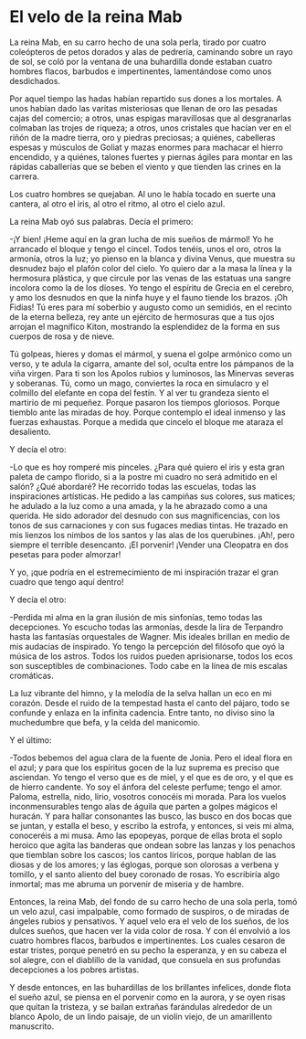 # El velo de la reina Mab

La reina Mab, en su carro hecho de una sola perla, tirado por cuatro coleópteros de petos dorados y alas de pedrería, caminando sobre un rayo de sol, se coló por la ventana de una buhardilla donde estaban cuatro hombres flacos, barbudos e impertinentes, lamentándose como unos desdichados.

Por aquel tiempo las hadas habían repartido sus dones a los mortales. A unos habían dado las varitas misteriosas que llenan de oro las pesadas cajas del comercio; a otros, unas espigas maravillosas que al desgranarlas colmaban las trojes de riqueza; a otros, unos cristales que hacían ver en el riñón de la madre tierra, oro y piedras preciosas; a quiénes, cabelleras espesas y músculos de Goliat y mazas enormes para machacar el hierro encendido, y a quiénes, talones fuertes y piernas ágiles para montar en las rápidas caballerías que se beben el viento y que tienden las crines en la carrera.

Los cuatro hombres se quejaban. Al uno le había tocado en suerte una cantera, al otro el iris, al otro el ritmo, al otro el cielo azul.

La reina Mab oyó sus palabras. Decía el primero:

-¡Y bien! ¡Heme aquí en la gran lucha de mis sueños de mármol! Yo he arrancado el bloque y tengo el cincel. Todos tenéis, unos el oro, otros la armonía, otros la luz; yo pienso en la blanca y divina Venus, que muestra su desnudez bajo el plafón color del cielo. Yo quiero dar a la masa la línea y la hermosura plástica, y que circule por las venas de las estatuas una sangre incolora como la de los dioses. Yo tengo el espíritu de Grecia en el cerebro, y amo los desnudos en que la ninfa huye y el fauno tiende los brazos. ¡Oh Fidias! Tú eres para mí soberbio y augusto como un semidiós, en el recinto de la eterna belleza, rey ante un ejército de hermosuras que a tus ojos arrojan el magnífico Kiton, mostrando la esplendidez de la forma en sus cuerpos de rosa y de nieve.

Tú golpeas, hieres y domas el mármol, y suena el golpe armónico como un verso, y te adula la cigarra, amante del sol, oculta entre los pámpanos de la viña virgen. Para ti son los Apolos rubios y luminosos, las Minervas severas y soberanas. Tú, como un mago, conviertes la roca en simulacro y el colmillo del elefante en copa del festín. Y al ver tu grandeza siento el martirio de mi pequeñez. Porque pasaron los tiempos gloriosos. Porque tiemblo ante las miradas de hoy. Porque contemplo el ideal inmenso y las fuerzas exhaustas. Porque a medida que cincelo el bloque me ataraza el desaliento.

Y decía el otro:

-Lo que es hoy romperé mis pinceles. ¿Para qué quiero el iris y esta gran paleta de campo florido, si a la postre mi cuadro no será admitido en el salón? ¿Qué abordaré? He recorrido todas las escuelas, todas las inspiraciones artísticas. He pedido a las campiñas sus colores, sus matices; he adulado a la luz como a una amada, y la he abrazado como a una querida. He sido adorador del desnudo con sus magnificencias, con los tonos de sus carnaciones y con sus fugaces medias tintas. He trazado en mis lienzos los nimbos de los santos y las alas de los querubines. ¡Ah!, pero siempre el terrible desencanto. ¡El porvenir! ¡Vender una Cleopatra en dos pesetas para poder almorzar!

Y yo, ¡que podría en el estremecimiento de mi inspiración trazar el gran cuadro que tengo aquí dentro!

Y decía el otro:

-Perdida mi alma en la gran ilusión de mis sinfonías, temo todas las decepciones. Yo escucho todas las armonías, desde la lira de Terpandro hasta las fantasías orquestales de Wagner. Mis ideales brillan en medio de mis audacias de inspirado. Yo tengo la percepción del filósofo que oyó la música de los astros. Todos los ruidos pueden aprisionarse, todos los ecos son susceptibles de combinaciones. Todo cabe en la línea de mis escalas cromáticas.

La luz vibrante del himno, y la melodía de la selva hallan un eco en mi corazón. Desde el ruido de la tempestad hasta el canto del pájaro, todo se confunde y enlaza en la infinita cadencia. Entre tanto, no diviso sino la muchedumbre que befa, y la celda del manicomio.

Y el último:

-Todos bebemos del agua clara de la fuente de Jonia. Pero el ideal flora en el azul; y para que los espíritus gocen de la luz suprema es preciso que asciendan. Yo tengo el verso que es de miel, y el que es de oro, y el que es de hierro candente. Yo soy el ánfora del celeste perfume; tengo el amor. Paloma, estrella, nido, lirio, vosotros conocéis mi morada. Para los vuelos inconmensurables tengo alas de águila que parten a golpes mágicos el huracán. Y para hallar consonantes las busco, las busco en dos bocas que se juntan, y estalla el beso, y escribo la estrofa, y entonces, si veis mi alma, conoceréis a mi musa. Amo las epopeyas, porque de ellas brota el soplo heroico que agita las banderas que ondean sobre las lanzas y los penachos que tiemblan sobre los cascos; los cantos líricos, porque hablan de las diosas y de los amores; y las églogas, porque son olorosas a verbena y tomillo, y el santo aliento del buey coronado de rosas. Yo escribiría algo inmortal; mas me abruma un porvenir de miseria y de hambre.

Entonces, la reina Mab, del fondo de su carro hecho de una sola perla, tomó un velo azul, casi impalpable, como formado de suspiros, o de miradas de ángeles rubios y pensativos. Y aquel velo era el velo de los sueños, de los dulces sueños, que hacen ver la vida color de rosa. Y con él envolvió a los cuatro hombres flacos, barbudos e impertinentes. Los cuales cesaron de estar tristes, porque penetró en su pecho la esperanza, y en su cabeza el sol alegre, con el diablillo de la vanidad, que consuela en sus profundas decepciones a los pobres artistas.

Y desde entonces, en las buhardillas de los brillantes infelices, donde flota el sueño azul, se piensa en el porvenir como en la aurora, y se oyen risas que quitan la tristeza, y se bailan extrañas farándulas alrededor de un blanco Apolo, de un lindo paisaje, de un violín viejo, de un amarillento manuscrito. 